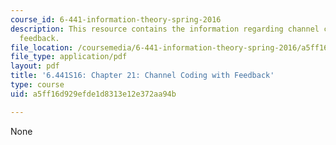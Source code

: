 ```yaml
---
course_id: 6-441-information-theory-spring-2016
description: This resource contains the information regarding channel coding with
  feedback.
file_location: /coursemedia/6-441-information-theory-spring-2016/a5ff16d929efde1d8313e12e372aa94b_MIT6_441S16_chapter_21.pdf
file_type: application/pdf
layout: pdf
title: '6.441S16: Chapter 21: Channel Coding with Feedback'
type: course
uid: a5ff16d929efde1d8313e12e372aa94b

---
```

None